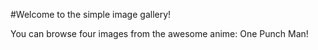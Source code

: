 #Welcome to the simple image gallery!

You can browse four images from the awesome anime: One Punch Man!
